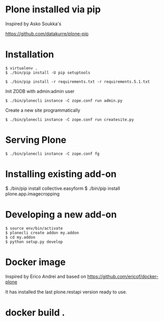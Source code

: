 # Plone installed via pip

Inspired by Asko Soukka's

https://github.com/datakurre/plone-pip

# Installation

```
$ virtualenv .
$ ./bin/pip install -U pip setuptools
```

```
$ ./bin/pip install -r requirements.txt -r requirements.5.1.txt
```

Init ZODB with admin:admin user

```
$ ./bin/plonecli instance -C zope.conf run admin.py
```

Create a new site programmatically

```
$ ./bin/plonecli instance -C zope.conf run createsite.py
```

# Serving Plone
```
$ ./bin/plonecli instance -C zope.conf fg
```

# Installing existing add-on

$ ./bin/pip install collective.easyform
$ ./bin/pip install plone.app.imagecropping

# Developing a new add-on

```
$ source env/bin/activate
$ plonecli create addon my.addon
$ cd my.addon
$ python setup.py develop
```

# Docker image

Inspired by Erico Andrei and based on https://github.com/ericof/docker-plone

It has installed the last plone.restapi version ready to use.

# docker build .
